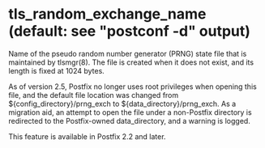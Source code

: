 # tls_random_exchange_name (default: see "postconf -d" output)
 Name of the pseudo random number generator (PRNG) state file
that is maintained by tlsmgr(8). The file is created when it does
not exist, and its length is fixed at 1024 bytes. 


 As of version 2.5, Postfix no longer uses root privileges when
opening this file, and the default file location was changed from
${config\_directory}/prng\_exch to ${data\_directory}/prng\_exch. As
a migration aid, an attempt to open the file under a non-Postfix
directory is redirected to the Postfix-owned data\_directory, and a
warning is logged. 


 This feature is available in Postfix 2.2 and later. 


